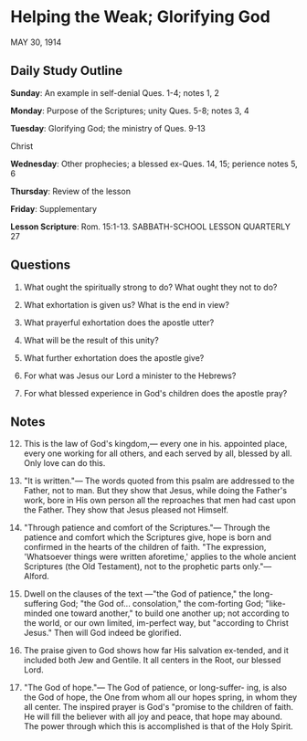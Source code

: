 # Helping the Weak; Glorifying God
MAY 30, 1914

## Daily Study Outline

**Sunday**: An example in self-denial Ques. 1-4; notes 1, 2

**Monday**: Purpose of the Scriptures; unity Ques. 5-8; notes 3, 4

**Tuesday**: Glorifying God; the ministry of Ques. 9-13

Christ

**Wednesday**: Other prophecies; a blessed ex-Ques. 14, 15; perience notes 5, 6

**Thursday**: Review of the lesson

**Friday**: Supplementary

**Lesson Scripture**: Rom. 15:1-13. SABBATH-SCHOOL LESSON QUARTERLY 27

## Questions

1. What ought the spiritually strong to do? What ought they not to do? 

2. What exhortation is given us? What is the end in view? 

7. What prayerful exhortation does the apostle utter? 

8. What will be the result of this unity? 

9. What further exhortation does the apostle give? 

10. For what was Jesus our Lord a minister to the Hebrews? 

15. For what blessed experience in God's children does the apostle pray? 

## Notes

12. This is the law of God's kingdom,— every one in his. appointed place, every one working for all others, and each served by all, blessed by all. Only love can do this.

2. "It is written."— The words quoted from this psalm are addressed to the Father, not to man. But they show that Jesus, while doing the Father's work, bore in His own person all the reproaches that men had cast upon the Father. They show that Jesus pleased not Himself.

3. "Through patience and comfort of the Scriptures."— Through the patience and comfort which the Scriptures give, hope is born and confirmed in the hearts of the children of faith. "The expression, 'Whatsoever things were written aforetime,' applies to the whole ancient Scriptures (the Old Testament), not to the prophetic parts only."— Alford.

4. Dwell on the clauses of the text —"the God of patience," the long-suffering God; "the God of... consolation," the com-forting God; "like-minded one toward another," to build one another up; not according to the world, or our own limited, im-perfect way, but "according to Christ Jesus." Then will God indeed be glorified.

5. The praise given to God shows how far His salvation ex-tended, and it included both Jew and Gentile. It all centers in the Root, our blessed Lord.

6. "The God of hope."— The God of patience, or long-suffer- ing, is also the God of hope, the One from whom all our hopes spring, in whom they all center. The inspired prayer is God's "promise to the children of faith. He will fill the believer with all joy and peace, that hope may abound. The power through which this is accomplished is that of the Holy Spirit.
